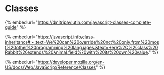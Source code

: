 # Classes

{% embed url="https://dmitripavlutin.com/javascript-classes-complete-guide" %}

{% embed url="https://javascript.info/class-inheritance#:~:text=We%20can%20override%20not%20only,from%20most%20other%20programming%20languages.&text=Here%2C%20class%20Rabbit%20extends%20Animal,field%20with%20its%20own%20value." %}

{% embed url="https://developer.mozilla.org/en-US/docs/Web/JavaScript/Reference/Classes" %}
